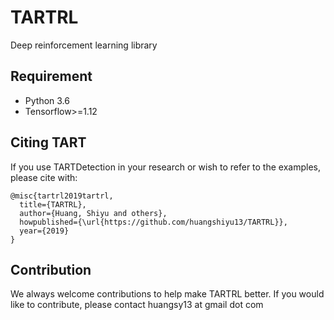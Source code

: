 TARTRL
==========

Deep reinforcement learning library

## Requirement
- Python 3.6
- Tensorflow>=1.12

## Citing TART
If you use TARTDetection in your research or wish to refer to the examples, please cite with:
```
@misc{tartrl2019tartrl,
  title={TARTRL},
  author={Huang, Shiyu and others},
  howpublished={\url{https://github.com/huangshiyu13/TARTRL}},
  year={2019}
}
```

## Contribution

We always welcome contributions to help make TARTRL better. If you would like to contribute, please  contact huangsy13 at gmail dot com
